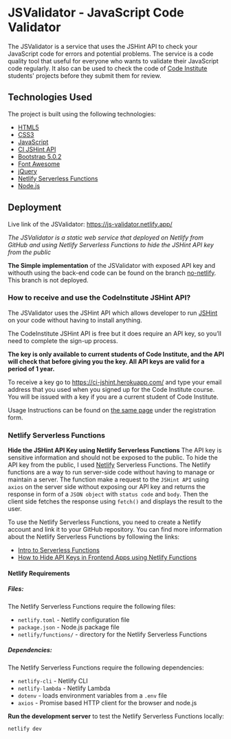 # JSValidator - JavaScript Code Validator
The JSValidator is a service that uses the JSHint API to check your JavaScript code for errors and potential problems. The service is a code quality tool that useful for everyone who wants to validate their JavaScript code regularly. It also can be used to check the code of [Code Institute](https://codeinstitute.net/) students' projects before they submit them for review.

## Technologies Used
The project is built using the following technologies:
- [HTML5](https://www.w3.org/TR/html52/)
- [CSS3](https://www.w3.org/Style/CSS/Overview.en.html)
- [JavaScript](https://www.javascript.com/)
- [CI JSHint API](https://ci-jshint.herokuapp.com/)
- [Bootstrap 5.0.2](https://getbootstrap.com/docs/5.0/getting-started/introduction/)
- [Font Awesome](https://fontawesome.com/)
- [jQuery](https://jquery.com/)
- [Netlify Serverless Functions](https://docs.netlify.com/functions/overview/)
- [Node.js](https://nodejs.org/en/)

## Deployment
Live link of the JSValidator:
https://js-validator.netlify.app/

_The JSValidator is a static web service that deployed on Netlify from GitHub and using Netlify Serverless Functions to hide the JSHint API key from the public_

**The Simple implementation** of the JSValidator with exposed API key and withouth using the back-end code can be found on the branch [no-netlify](). This branch is not deployed.


### How to receive and use the CodeInstitute JSHint API?
The JSValidator uses the JSHint API which allows developer to run [JSHint](https://jshint.com/) on your code without having to install anything.

The CodeInstitute JSHint API is free but it does require an API key, so  you’ll need to complete the sign-up process.

**The key is only available to current students of Code Institute, and the API will check that before giving you the key. All API keys are valid for a period of 1 year.**


To receive a key go to https://ci-jshint.herokuapp.com/ and type your email address that you used when you signed up for the Code Institute course. You will be issued with a key if you are a current student of Code Institute.

Usage Instructions can be found on [the same page](https://ci-jshint.herokuapp.com/) under the registration form.

### Netlify Serverless Functions
**Hide the JSHint API Key using Netlify Serverless Functions**
The API key is sensitive information and should not be exposed to the public. To hide the API key from the public, I used [Netlify](https://netlify.com) Serverless Functions. The Netlify functions are a way to run server-side code without having to manage or maintain a server. The function make a request to the `JSHint API` using `axios` on the server side without exposing our API key and returns the response in form of a `JSON object` with `status code` and `body`. Then the client side fetches the response using `fetch()` and displays the result to the user.

To use the Netlify Serverless Functions, you need to create a Netlify account and link it to your GitHub repository. You can find more information about the Netlify Serverless Functions by following the links:
- [Intro to Serverless Functions](https://www.netlify.com/blog/intro-to-serverless-functions/)
- [How to Hide API Keys in Frontend Apps using Netlify Functions](https://www.freecodecamp.org/news/hide-api-keys-in-frontend-apps-using-netlify-functions/)

#### Netlify Requirements
##### Files:
The Netlify Serverless Functions require the following files:
- `netlify.toml` - Netlify configuration file
- `package.json` - Node.js package file
- `netlify/functions/` - directory for the Netlify Serverless Functions

##### Dependencies:
The Netlify Serverless Functions require the following dependencies:
- `netlify-cli` - Netlify CLI
- `netlify-lambda` - Netlify Lambda
- `dotenv` - loads environment variables from a `.env` file
- `axios` - Promise based HTTP client for the browser and node.js

**Run the development server** to test the Netlify Serverless Functions locally:

```
netlify dev
```
